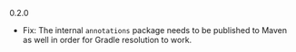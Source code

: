 0.2.0

* Fix: The internal `annotations` package needs to be published to Maven as well in order for 
Gradle resolution to work.